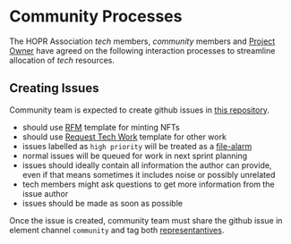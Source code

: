 # Community Processes

The HOPR Association _tech_ members, _community_ members and [Project Owner](./development.md#legend) have agreed on the following interaction processes to streamline allocation of _tech_ resources.

## Creating Issues

Community team is expected to create github issues in [this repository](https://github.com/hoprnet/hopr-devrel).

- should use [RFM](https://github.com/hoprnet/hopr-devrel/blob/main/.github/ISSUE_TEMPLATE/request-for-minting-hoprboost-nft.md) template for minting NFTs
- should use [Request Tech Work](https://github.com/hoprnet/hopr-devrel/blob/main/.github/ISSUE_TEMPLATE/request-for-tech-work.md) template for other work
- issues labelled as `high priority` will be treated as a [file-alarm](./development.md#fire-alarm)
- normal issues will be queued for work in next sprint planning
- issues should ideally contain all information the author can provide, even if that means sometimes it includes noise or possibly unrelated
- tech members might ask questions to get more information from the issue author
- issues should be made as soon as possible

Once the issue is created, community team must share the github issue in element channel `community` and tag both [representantives](./development.md#representantives).
